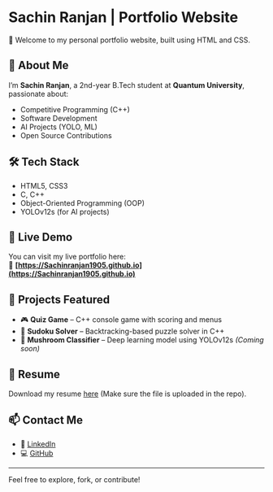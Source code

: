 # Sachin Ranjan | Portfolio Website

👋 Welcome to my personal portfolio website, built using HTML and CSS.

## 🚀 About Me
I’m **Sachin Ranjan**, a 2nd-year B.Tech student at **Quantum University**, passionate about:
- Competitive Programming (C++)
- Software Development
- AI Projects (YOLO, ML)
- Open Source Contributions

## 🛠️ Tech Stack
- HTML5, CSS3
- C, C++
- Object-Oriented Programming (OOP)
- YOLOv12s (for AI projects)

## 🌟 Live Demo
You can visit my live portfolio here:  
🔗 **[https://Sachinranjan1905.github.io](https://Sachinranjan1905.github.io)**

## 📂 Projects Featured
- 🎮 **Quiz Game** – C++ console game with scoring and menus  
- 🧩 **Sudoku Solver** – Backtracking-based puzzle solver in C++  
- 🍄 **Mushroom Classifier** – Deep learning model using YOLOv12s *(Coming soon)*

## 📄 Resume
Download my resume [here](./Sachin_Ranjan_Resume.pdf) (Make sure the file is uploaded in the repo).

## 📫 Contact Me
- 💼 [LinkedIn](https://www.linkedin.com/in/sachin-ranjan-8281a1329/)
- 💻 [GitHub](https://github.com/Sachinranjan1905)

---

Feel free to explore, fork, or contribute!

